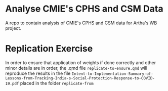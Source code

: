 # Analyse CMIE's CPHS and CSM Data

A repo to contain analysis of CMIE's CPHS and CSM data for Artha's WB project.

# Replication Exercise

In order to ensure that application of weights if done correctly and other minor details are in order, the .qmd file `replicate-to-ensure.qmd` will reproduce the results in the file `Intent-to-Implementation-Summary-of-Lessons-from-Tracking-India-s-Social-Protection-Response-to-COVID-19.pdf` placed in the folder `replicate-from`